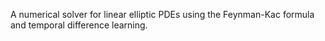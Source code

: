 A numerical solver for linear elliptic PDEs using the Feynman-Kac formula and temporal difference learning.